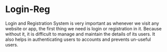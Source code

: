 # Login-Reg
Login and Registration System is very important as whenever we visit any website or app, the first thing we need is login or registration in it. Because without it, it is difficult to manage and maintain the details of its users. It also helps in authenticating users to accounts and prevents un-useful users.
